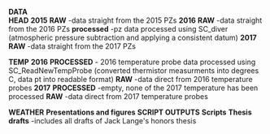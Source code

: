 **DATA** <br />
  **HEAD** 
    **2015** 
     **RAW** 
      -data straight from the 2015 PZs
    **2016**
      **RAW**
        -data straight from the 2016 PZs
      **processed**
        -pz data processed using SC_diver (atmospheric pressure subtraction and applying a consistent datum)
    **2017**
      **RAW**
        -data straight from the 2017 PZs
 
 **TEMP**
    **2016**
      **PROCESSED**
        - 2016 temperature probe data processed using SC_ReadNewTempProbe (converted thermistor measurments into degrees C, data pt into readable format)
      **RAW**
        -data direct from 2016 temperature probes
    **2017**
      **PROCESSED**
        -empty, none of the 2017 temperature has been processed 
      **RAW**
        -data direct from 2017 temperature probes
  
  
  
  
**WEATHER**
**Presentations and figures**
**SCRIPT OUTPUTS**
**Scripts**
**Thesis drafts**
  -includes all drafts of Jack Lange's honors thesis

